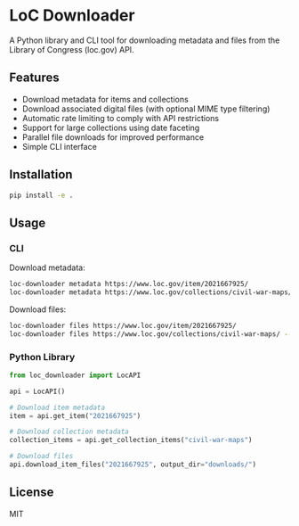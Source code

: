 # LoC Downloader

A Python library and CLI tool for downloading metadata and files from the Library of Congress (loc.gov) API.

## Features

- Download metadata for items and collections
- Download associated digital files (with optional MIME type filtering)
- Automatic rate limiting to comply with API restrictions
- Support for large collections using date faceting
- Parallel file downloads for improved performance
- Simple CLI interface

## Installation

```bash
pip install -e .
```

## Usage

### CLI

Download metadata:
```bash
loc-downloader metadata https://www.loc.gov/item/2021667925/
loc-downloader metadata https://www.loc.gov/collections/civil-war-maps/
```

Download files:
```bash
loc-downloader files https://www.loc.gov/item/2021667925/
loc-downloader files https://www.loc.gov/collections/civil-war-maps/ --mimetype image/jpeg
```

### Python Library

```python
from loc_downloader import LocAPI

api = LocAPI()

# Download item metadata
item = api.get_item("2021667925")

# Download collection metadata
collection_items = api.get_collection_items("civil-war-maps")

# Download files
api.download_item_files("2021667925", output_dir="downloads/")
```

## License

MIT